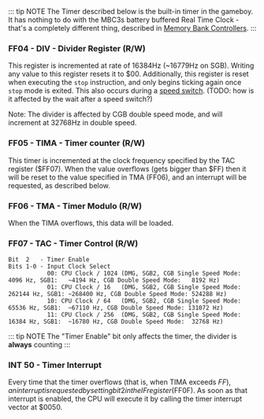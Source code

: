 ::: tip NOTE
The Timer described below is the built-in timer in the gameboy. It has
nothing to do with the MBC3s battery buffered Real Time Clock - that\'s
a completely different thing, described in
[Memory Bank Controllers](#memory-bank-controllers).
:::

### FF04 - DIV - Divider Register (R/W)

This register is incremented at rate of 16384Hz (\~16779Hz on SGB).
Writing any value to this register resets it to $00.
Additionally, this register is reset when executing the `stop` instruction, and
only begins ticking again once `stop` mode is exited. This also occurs during a
[speed switch](#ff4d-key1-cgb-mode-only-prepare-speed-switch).
(TODO: how is it affected by the wait after a speed switch?)

Note: The divider is affected by CGB double speed mode, and will
increment at 32768Hz in double speed.

### FF05 - TIMA - Timer counter (R/W)

This timer is incremented at the clock frequency specified by the TAC
register (\$FF07). When the value overflows (gets bigger than $FF) then
it will be reset to the value specified in TMA (FF06), and an interrupt
will be requested, as described below.

### FF06 - TMA - Timer Modulo (R/W)

When the TIMA overflows, this data will be loaded.

### FF07 - TAC - Timer Control (R/W)

```
Bit  2   - Timer Enable
Bits 1-0 - Input Clock Select
           00: CPU Clock / 1024 (DMG, SGB2, CGB Single Speed Mode:   4096 Hz, SGB1:   ~4194 Hz, CGB Double Speed Mode:   8192 Hz)
           01: CPU Clock / 16   (DMG, SGB2, CGB Single Speed Mode: 262144 Hz, SGB1: ~268400 Hz, CGB Double Speed Mode: 524288 Hz)
           10: CPU Clock / 64   (DMG, SGB2, CGB Single Speed Mode:  65536 Hz, SGB1:  ~67110 Hz, CGB Double Speed Mode: 131072 Hz)
           11: CPU Clock / 256  (DMG, SGB2, CGB Single Speed Mode:  16384 Hz, SGB1:  ~16780 Hz, CGB Double Speed Mode:  32768 Hz)
```

::: tip NOTE
The "Timer Enable" bit only affects the timer, the divider is **always** counting
:::

### INT 50 - Timer Interrupt

Every time that the timer overflows (that is, when TIMA exceeds $FF),
an interrupt is requested by setting bit 2 in the IF register
($FF0F). As soon as that interrupt is enabled, the CPU will execute it by
calling the timer interrupt vector at $0050.
